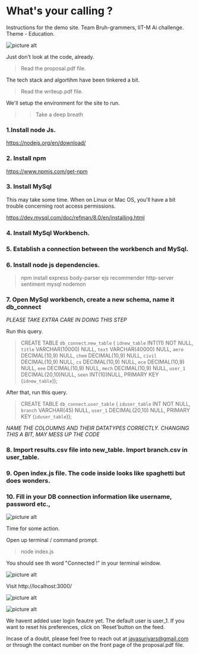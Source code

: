 # What's your calling ?

Instructions for the demo site. Team Bruh-grammers, IIT-M Ai challenge. Theme - Education.

 ![picture alt](https://github.com/jayasuriyars/whatsyourcalling/blob/master/desc_images/site.jpg)


 Just don't look at the code, already.

> Read the proposal.pdf file.

The tech stack and algortihm have been tinkered a bit.

> Read the writeup.pdf file.

We'll setup the environment for the site to run.

> > Take a deep breath



### 1.Install node Js. ###

 https://nodejs.org/en/download/
 
### 2. Install npm ###

https://www.npmjs.com/get-npm
 
### 3. Install MySql ### 

This may take some time. When on Linux or Mac OS, you'll have a bit trouble concerning root access permissions.   

https://dev.mysql.com/doc/refman/8.0/en/installing.html

### 4. Install MySql Workbench. ###
 
### 5. Establish a connection between the workbench and MySql. ###

### 6. Install node js dependencies. ###
> npm install express body-parser ejs recommender http-server sentiment mysql nodemon

### 7. Open MySql workbench, create a new schema, name it db_connect ###
 
 *PLEASE TAKE EXTRA CARE IN DOING THIS STEP*
 

 Run this query.
 

   >CREATE TABLE `db_connect`.`new_table` (
    `idnew_table` INT(11) NOT NULL,
    `title` VARCHAR(10000) NULL,
    `text` VARCHAR(40000) NULL,
    `aero` DECIMAL(10,9) NULL,
   `chem` DECIMAL(10,9) NULL,
   `civil` DECIMAL(10,9) NULL,
   `cs` DECIMAL(10,9) NULL,
   `ece` DECIMAL(10,9) NULL,
   `eee` DECIMAL(10,9) NULL,
   `mech` DECIMAL(10,9) NULL,
   `user_1` DECIMAL(20,10)NULL,
   `seen` INT(10)NULL,
    PRIMARY KEY (`idnew_table`));

After that, run this query.

  >   CREATE TABLE `db_connect`.`user_table` (
    `iduser_table` INT NOT NULL,
    `branch` VARCHAR(45) NULL,
    `user_1` DECIMAL(20,10) NULL,
    PRIMARY KEY (`iduser_table`));

 

 *NAME THE COLOUMNS AND THEIR DATATYPES CORRECTLY. CHANGING THIS A BIT, MAY MESS UP THE CODE* 
 
 
### 8. Import results.csv file into new_table. Import branch.csv in user_table. ###

### 9. Open index.js file. The code inside looks like spaghetti but does wonders. ###
 
 ### 10. Fill in your DB connection information like username, password etc., ###
 
 ![picture alt](https://github.com/jayasuriyars/whatsyourcalling/blob/master/desc_images/db.jpg)
 
 
 
 
 
 
Time for some action.
 
 Open up terminal / command prompt.
 
> node index.js

You should see th word "Connected !" in your terminal window.

 ![picture alt](https://github.com/jayasuriyars/whatsyourcalling/blob/master/desc_images/terminal.jpg)


Visit http://localhost:3000/


 ![picture alt](https://github.com/jayasuriyars/whatsyourcalling/blob/master/desc_images/article.jpg)
 
 
 ![picture alt](https://github.com/jayasuriyars/whatsyourcalling/blob/master/desc_images/review.jpg)
 
 
We havent added user login feautre yet. The default user is user_1. If you want to reset his preferences, click on 'Reset'button on the feed.

 
 Incase of a doubt, please feel free to reach out at jayasuriyars@gmail.com or through the contact number on the front page of the proposal.pdf file.
 
 
